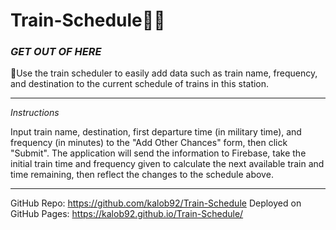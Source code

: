 # Train-Schedule🚂✨


### *GET OUT OF HERE*
🚞Use the train scheduler to easily add data such as train name, frequency, and destination to the current schedule of trains in this station.
___
*Instructions*

Input train name, destination, first departure time (in military time), and frequency (in minutes) to the "Add Other Chances" form, then click "Submit". The application will send the information to Firebase, take the initial train time and frequency given to calculate the next available train and time remaining, then reflect the changes to the schedule above.


____

GitHub Repo: https://github.com/kalob92/Train-Schedule
Deployed on GitHub Pages: https://kalob92.github.io/Train-Schedule/

